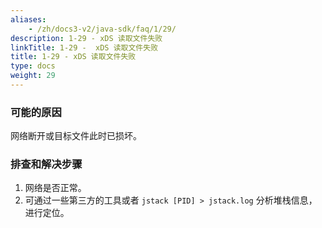 ```yaml
---
aliases:
    - /zh/docs3-v2/java-sdk/faq/1/29/
description: 1-29 - xDS 读取文件失败
linkTitle: 1-29 -  xDS 读取文件失败
title: 1-29 - xDS 读取文件失败
type: docs
weight: 29
---
```



### 可能的原因

网络断开或目标文件此时已损坏。

### 排查和解决步骤

1. 网络是否正常。
2. 可通过一些第三方的工具或者 `jstack [PID] > jstack.log` 分析堆栈信息，进行定位。
